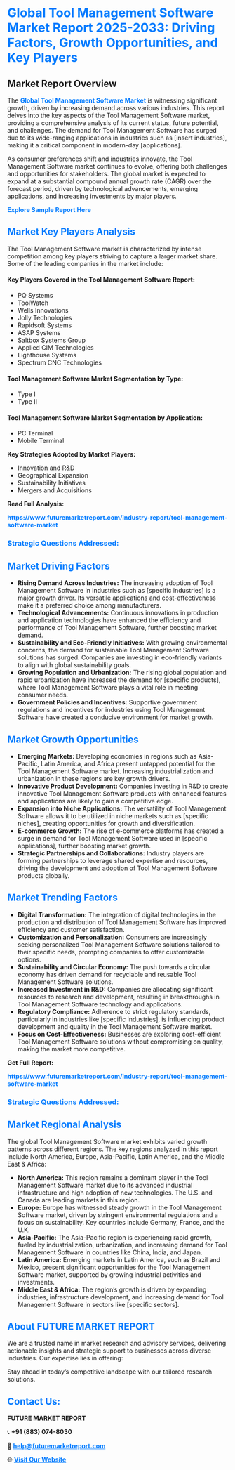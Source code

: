 <h1 style="color: #007BFF;">Global Tool Management Software Market Report 2025-2033: Driving Factors, Growth Opportunities, and Key Players</h1>

<section id="overview">
<h2>Market Report Overview</h2>
<p>The <a href="https://www.futuremarketreport.com/industry-report/tool-management-software-market" style="color: #007BFF; text-decoration: none;"><strong>Global Tool Management Software Market</strong></a> is witnessing significant growth, driven by increasing demand across various industries. This report delves into the key aspects of the Tool Management Software market, providing a comprehensive analysis of its current status, future potential, and challenges. The demand for Tool Management Software has surged due to its wide-ranging applications in industries such as [insert industries], making it a critical component in modern-day [applications].</p>
<p>As consumer preferences shift and industries innovate, the Tool Management Software market continues to evolve, offering both challenges and opportunities for stakeholders. The global market is expected to expand at a substantial compound annual growth rate (CAGR) over the forecast period, driven by technological advancements, emerging applications, and increasing investments by major players.</p>
</section>

<section id="overview">
<p><a href="https://www.futuremarketreport.com/request-sample/reportId=101154" style="color: #007BFF; text-decoration: none;"><strong>Explore Sample Report Here</strong></a></p>
</section>

<section id="key-players">
<h2 style="color: #007BFF;">Market Key Players Analysis</h2>
<p>The Tool Management Software market is characterized by intense competition among key players striving to capture a larger market share. Some of the leading companies in the market include:</p>
<h4>Key Players Covered in the Tool Management Software Report:</h4>
<ul><li>PQ Systems</li><li>ToolWatch</li><li>Wells Innovations</li><li>Jolly Technologies</li><li>Rapidsoft Systems</li><li>ASAP Systems</li><li>Saltbox Systems Group</li><li>Applied CIM Technologies</li><li>Lighthouse Systems</li><li>Spectrum CNC Technologies</li></ul>
<h4>Tool Management Software Market Segmentation by Type:</h4>
<ul><li>Type I</li><li>Type II</li></ul>

<h4>Tool Management Software Market Segmentation by Application:</h4>
<ul><li>PC Terminal</li><li>Mobile Terminal</li></ul>
<p><strong>Key Strategies Adopted by Market Players:</strong></p>
<ul>
<li>Innovation and R&D</li>
<li>Geographical Expansion</li>
<li>Sustainability Initiatives</li>
<li>Mergers and Acquisitions</li>
</ul>
</section>

<section>
<p><strong>Read Full Analysis: </strong></p><a href="https://www.futuremarketreport.com/industry-report/tool-management-software-market" style="color: #007BFF; text-decoration: none;"><strong>https://www.futuremarketreport.com/industry-report/tool-management-software-market</strong></a>
<h3 style="color: #007BFF;">Strategic Questions Addressed:</h3>
</section>

<section id="driving-factors">
<h2 style="color: #007BFF;">Market Driving Factors</h2>
<ul>
<li><strong>Rising Demand Across Industries:</strong> The increasing adoption of Tool Management Software in industries such as [specific industries] is a major growth driver. Its versatile applications and cost-effectiveness make it a preferred choice among manufacturers.</li>
<li><strong>Technological Advancements:</strong> Continuous innovations in production and application technologies have enhanced the efficiency and performance of Tool Management Software, further boosting market demand.</li>
<li><strong>Sustainability and Eco-Friendly Initiatives:</strong> With growing environmental concerns, the demand for sustainable Tool Management Software solutions has surged. Companies are investing in eco-friendly variants to align with global sustainability goals.</li>
<li><strong>Growing Population and Urbanization:</strong> The rising global population and rapid urbanization have increased the demand for [specific products], where Tool Management Software plays a vital role in meeting consumer needs.</li>
<li><strong>Government Policies and Incentives:</strong> Supportive government regulations and incentives for industries using Tool Management Software have created a conducive environment for market growth.</li>
</ul>
</section>

<section id="growth-opportunities">
<h2 style="color: #007BFF;">Market Growth Opportunities</h2>
<ul>
<li><strong>Emerging Markets:</strong> Developing economies in regions such as Asia-Pacific, Latin America, and Africa present untapped potential for the Tool Management Software market. Increasing industrialization and urbanization in these regions are key growth drivers.</li>
<li><strong>Innovative Product Development:</strong> Companies investing in R&D to create innovative Tool Management Software products with enhanced features and applications are likely to gain a competitive edge.</li>
<li><strong>Expansion into Niche Applications:</strong> The versatility of Tool Management Software allows it to be utilized in niche markets such as [specific niches], creating opportunities for growth and diversification.</li>
<li><strong>E-commerce Growth:</strong> The rise of e-commerce platforms has created a surge in demand for Tool Management Software used in [specific applications], further boosting market growth.</li>
<li><strong>Strategic Partnerships and Collaborations:</strong> Industry players are forming partnerships to leverage shared expertise and resources, driving the development and adoption of Tool Management Software products globally.</li>
</ul>
</section>

<section id="trending-factors">
<h2 style="color: #007BFF;">Market Trending Factors</h2>
<ul>
<li><strong>Digital Transformation:</strong> The integration of digital technologies in the production and distribution of Tool Management Software has improved efficiency and customer satisfaction.</li>
<li><strong>Customization and Personalization:</strong> Consumers are increasingly seeking personalized Tool Management Software solutions tailored to their specific needs, prompting companies to offer customizable options.</li>
<li><strong>Sustainability and Circular Economy:</strong> The push towards a circular economy has driven demand for recyclable and reusable Tool Management Software solutions.</li>
<li><strong>Increased Investment in R&D:</strong> Companies are allocating significant resources to research and development, resulting in breakthroughs in Tool Management Software technology and applications.</li>
<li><strong>Regulatory Compliance:</strong> Adherence to strict regulatory standards, particularly in industries like [specific industries], is influencing product development and quality in the Tool Management Software market.</li>
<li><strong>Focus on Cost-Effectiveness:</strong> Businesses are exploring cost-efficient Tool Management Software solutions without compromising on quality, making the market more competitive.</li>
</ul>
</section>

<section>
<p><strong>Get Full Report: </strong></p><a href="https://www.futuremarketreport.com/industry-report/tool-management-software-market" style="color: #007BFF; text-decoration: none;"><strong>https://www.futuremarketreport.com/industry-report/tool-management-software-market</strong></a>
<h3 style="color: #007BFF;">Strategic Questions Addressed:</h3>
</section>


<section id="regional-analysis">
<h2 style="color: #007BFF;">Market Regional Analysis</h2>
<p>The global Tool Management Software market exhibits varied growth patterns across different regions. The key regions analyzed in this report include North America, Europe, Asia-Pacific, Latin America, and the Middle East & Africa:</p>
<ul>
<li><strong>North America:</strong> This region remains a dominant player in the Tool Management Software market due to its advanced industrial infrastructure and high adoption of new technologies. The U.S. and Canada are leading markets in this region.</li>
<li><strong>Europe:</strong> Europe has witnessed steady growth in the Tool Management Software market, driven by stringent environmental regulations and a focus on sustainability. Key countries include Germany, France, and the U.K.</li>
<li><strong>Asia-Pacific:</strong> The Asia-Pacific region is experiencing rapid growth, fueled by industrialization, urbanization, and increasing demand for Tool Management Software in countries like China, India, and Japan.</li>
<li><strong>Latin America:</strong> Emerging markets in Latin America, such as Brazil and Mexico, present significant opportunities for the Tool Management Software market, supported by growing industrial activities and investments.</li>
<li><strong>Middle East & Africa:</strong> The region’s growth is driven by expanding industries, infrastructure development, and increasing demand for Tool Management Software in sectors like [specific sectors].</li>
</ul>
</section>

<footer>
<h2 style="color: #007BFF;">About FUTURE MARKET REPORT</h2>
<p>We are a trusted name in market research and advisory services, delivering actionable insights and strategic support to businesses across diverse industries. Our expertise lies in offering:</p>

<p>Stay ahead in today’s competitive landscape with our tailored research solutions.</p>

<h2 style="color: #007BFF;">Contact Us:</h2>
<p><strong>FUTURE MARKET REPORT</strong></p>
<p>📞 <strong>+91 (883) 074-8030</strong></p>
<p>📧 <strong><a href="mailto:help@futuremarketreport.com" style="color: #007BFF;">help@futuremarketreport.com</a></strong></p>
<p>🌐 <strong><a href="https://www.futuremarketreport.com/" style="color: #007BFF;">Visit Our Website</a></strong></p>
</footer>